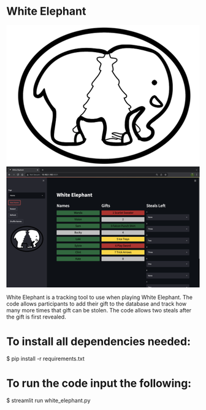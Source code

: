 # White Elephant

![Output](Images/welephant.png)
![Output](Images/white_elephant_home.png)

White Elephant is a tracking tool to use when playing White Elephant. The code allows participants to add their gift to the database and track how many more times that gift can be stolen. The code allows two steals after the gift is first revealed.

# To install all dependencies needed:

$ pip install -r requirements.txt

# To run the code input the following:

$ streamlit run white_elephant.py



